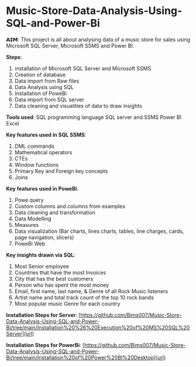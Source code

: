 # Music-Store-Data-Analysis-Using-SQL-and-Power-Bi
 
𝗔𝗜𝗠:
This project is all about analysing data of a music store for sales using Microsoft SQL Server, Microsoft SSMS and Power BI.

**Steps**:
1. installation of Microsoft SQL Server and Microsoft SSMS
2. Creation of database
3. Data import from Raw files
4. Data Analysis using SQL
5. Installation of PoweBi
6. Data import from SQL server
7. Data cleaning and visualities of data to draw insights

**Tools used**:
SQL programming language
SQL server and SSMS
Power BI
Excel

**Key features used in SQL SSMS**:
1. DML commands
2. Mathematical operators
3. CTEs
4. Window functions
5. Primary Key and Foreign key concepts
6. Joins

**Key features used in PoweBi**:
1. Powe query
2. Custom columns and columns from examples
3. Data cleaning and transformation
4. Data Modelling
5. Measures
6. Data visualization (Bar charts, lines charts, tables, line charges, cards, page navigation, slicers)
7. PoweBi Web

**Key insights drawn via SQL**:
1. Most Senior employee
2. Countries that have the most Invoices
3. City that has the best customers
4. Person who has spent the most money
5. Email, first name, last name, & Genre of all Rock Music listeners
6. Artist name and total track count of the top 10 rock bands
7. Most popular music Genre for each country


**Installation Steps for Server**:
[https://github.com/Bims007/Music-Store-Data-Analysis-Using-SQL-and-Power-Bi/tree/main/Installation%20%26%20Execution%20of%20MS%20SQL%20Server](url)

**Installation Steps for PowerBi**:
[https://github.com/Bims007/Music-Store-Data-Analysis-Using-SQL-and-Power-Bi/tree/main/Installation%20of%20Power%20BI%20Desktop](url)
